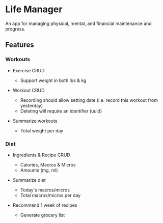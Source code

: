 # Life Manager

An app for managing physical, mental, and financial maintenance and progress.

## Features

### Workouts

- Exercise CRUD
  - Support weight in both lbs & kg

- Workout CRUD
  - Recording should allow setting date (i.e. record this workout from yesterday)
  - Deleting will require an identifier (uuid)

- Summarize workouts
  - Total weight per day

### Diet

- Ingredients & Recipe CRUD
  - Calories, Macros & Micros
  - Amounts (mg, ml)

- Summarize diet
  - Today's macros/micros
  - Total macros/micros per day

- Recommend 1 week of recipes
  - Generate grocery list
